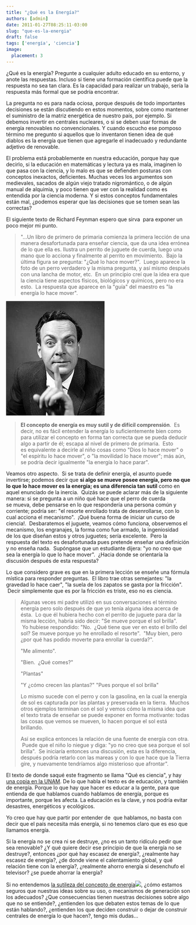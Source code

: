 ```yaml
---
title: "¿Qué es la Energía?"
authors: [admin]
date: 2011-01-27T08:25:11-03:00
slug: "que-es-la-energia"
draft: false
tags: ['energía', 'ciencia']
image:
  placement: 3
---
```


¿Qué es la energía? Pregunte a cualquier adulto educado en su entorno, y
anote las respuestas. Incluso si tiene una formación científica puede
que la respuesta no sea tan clara. Es la capacidad para realizar un
trabajo, sería la respuesta más formal que se podría encontrar.

La pregunta no es para nada ociosa, porque
después
de todo importantes decisiones se están discutiendo en estos momentos,
sobre como mantener el suministro de la matriz energética de nuestro
país, por ejemplo. Si debemos invertir en centrales nucleares, o si se
deben usar formas de energía renovables no convencionales. Y cuando
escucho ese pomposo término me pregunto si aquellos que lo inventaron
tienen idea de qué diablos es la energía que tienen que agregarle el
inadecuado y redundante adjetivo de renovable.

El problema está probablemente en nuestra educación, porque hay que
decirlo, si la educación en matemáticas y lectura ya es mala, imaginen
lo que pasa con la ciencia, y lo malo es que se defienden posturas con
conceptos inexactos, deficientes. Muchas veces los argumentos son
medievales, sacados de algún viejo tratado nigromántico, o de algún
manual de alquimia, y poco tienen que ver con la realidad como es
entendida por la ciencia moderna. Y si estos conceptos fundamentales
están mal, ¿podemos esperar que las decisiones que se tomen sean las
correctas?

El siguiente texto de Richard Feynman espero que sirva  para exponer un
poco mejor mi punto.


> "\...Un libro de primero de primaria comienza la primera lección
> de una manera desafortunada para enseñar ciencia, que da una idea
> errónea de lo que ella es. Ilustra un perrito de juguete de cuerda,
> luego una mano que lo acciona y finalmente al perrito en movimiento.
>  Bajo la última figura se pregunta: "¿Qué lo hace mover?".
>  Luego aparece la foto de un perro verdadero y la misma pregunta, y
> así mismo después con una lancha de motor, etc.  En un principio creí
> que la idea era que la ciencia tiene aspectos físicos, biológicos y
> químicos, pero no era esto.  La respuesta que aparece en la "guía"
> del maestro es "la energía lo hace mover".

![](feynman.jpg)

> **El concepto de energía es muy sutil y de difícil comprensión**.  Es
> decir, no es fácil entender la energía lo suficientemente bien como
> para utilizar el concepto en forma tan correcta que se pueda deducir
> algo a partir de él; escapa al nivel de primero de primaria.  Esto
> es equivalente a decirle al niño cosas como "Dios lo hace mover" o
> "el espíritu lo hace mover", o "la movilidad lo hace mover"; más
> aún, se podría decir igualmente "la energía lo hace parar".

Veamos otro aspecto.  Si se trata de definir energía, el asunto puede
invertirse; podemos decir que **si algo se mueve posee energía, pero no
que lo que lo hace mover es la energía; es una diferencia tan sutil**
como en aquel enunciado de la inercia.  Quizás se puede aclarar más de
la siguiente manera: si se pregunta a un niño qué hace que el perro de
cuerda se mueva, debe pensarse en lo que respondería una persona común y
corriente; podría ser: "el resorte enrollado trata de desenrollarse,
con lo cual acciona el mecanismo".  ¡Qué buena forma de iniciar un
curso de ciencia!.  Desbaratemos el juguete, veamos cómo
funciona, observemos el mecanismo, los engranajes, la forma como fue
armado, la ingeniosidad de los que diseñan estos y otros juguetes; sería
excelente.  Pero la respuesta del texto es desafortunada pues pretende
enseñar una definición y no enseña nada.  Supóngase que un estudiante
dijera: "yo no creo que sea la energía lo que lo hace mover".  ¿Hacia
donde se orientaría la discusión después de esta respuesta?

Lo que considero grave es que en la primera lección se enseñe una
fórmula mística para responder preguntas.  El libro trae otras
semejantes: "la gravedad lo hace caer", "la suela de los zapatos se
gasta por la fricción".  Decir simplemente que es por la fricción es
triste, eso no es ciencia.

> Algunas veces mi padre utilizó en sus conversaciones el término
> energía pero solo después de que yo tenía alguna idea acerca de ésta.
>  Lo que él hubiera hecho con el perrito de juguete para dar la misma
> lección, habría sido decir: "Se mueve porque el sol brilla".
>  Yo hubiese respondido: "No.  ¿Qué tiene que ver en esto el brillo
> del sol? Se mueve porque yo he enrollado el resorte".  "Muy bien,
> pero ¿por qué has podido moverte para enrollar la cuerda?".
>
> "Me alimento".
>
> "Bien.  ¿Qué comes?"
> 
> "Plantas"
>
> "Y ¿cómo crecen las plantas?" "Pues porque el sol brilla"
>
> Lo mismo sucede con el perro y con la gasolina, en la cual la energía de
sol es capturada por las plantas y preservada en la tierra.  Muchos
otros ejemplos terminan con el sol y vemos cómo la misma idea que el
texto trata de enseñar se puede exponer en forma motivante: todas las
cosas que vemos se mueven, lo hacen porque el sol está brillando.
>
> Así se explica entonces la relación de una fuente de energía con otra.
 Puede que el niño lo niegue y diga: "yo no creo que sea porque el sol
brilla".  Se iniciaría entonces una discusión, esta es la diferencia,
después podría retarlo con las mareas y con lo que hace que la Tierra
gire, y nuevamente tendríamos algo misterioso que afrontar".

El texto de donde saqué este fragmento se llama "Qué es ciencia", y
hay [una copia en la UNAM](https://www.cneq.unam.mx/cursos_diplomados/diplomados/medio_superior/SEIEM/1a/02/00/02_material/01_tacuba/03_cono_fis/archivos/QUE%20ES%20CIENCIA.pdf).
De lo que habla el texto es de educación, y también de energía. Porque
lo que hay que hacer es educar a la gente, para que entienda de que
hablamos cuando hablamos de energía, porque es importante, porque les
afecta. La educación es la clave, y nos podría evitar desastres,
energéticos y ecológicos.

Yo creo que hay que partir por entender de  que hablamos, no basta con
decir que el país necesita más energía, si no tenemos claro que es eso
que llamamos energía.

Si la energía no se crea ni se destruye, ¿no es un tanto ridículo pedir
que sea renovable? ¿Y qué quiere decir ese principio de que la energía
no se destruye?, entonces ¿por qué hay escasez de energía?, ¿realmente
hay escasez de energía?, ¿de donde viene el calentamiento global, y qué
relación tiene con la energía?, ¿realmente ahorro energía si desenchufo
el televisor? ¿se puede ahorrar la energía?

Si no entendemos [la sutileza del concepto de energía](https://www.amazon.com/gp/product/B0041OTADO?ie=UTF8&tag=lanaturaledel-20&linkCode=as2&camp=1789&creative=9325&creativeASIN=B0041OTADO)![](https://www.assoc-amazon.com/e/ir?t=lanaturaledel-20&l=as2&o=1&a=B0041OTADO),
¿cómo estamos seguros que nuestras ideas sobre su uso, o mecanismos de
generación son los adecuados? ¿Que consecuencias tienen nuestras
decisiones sobre algo que no se entiende?, ¿entienden los que debaten
estos temas de lo que están hablando?, ¿entienden los que deciden
construir o dejar de construir centrales de energía lo que hacen?, tengo
mis dudas\...

